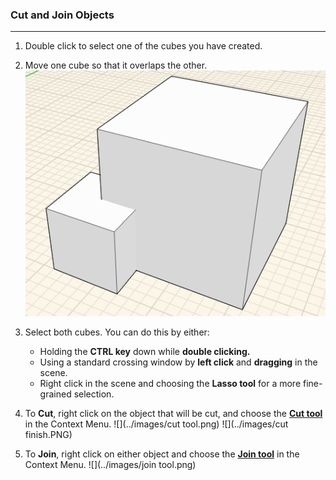 ### Cut and Join Objects
---

1. Double click to select one of the cubes you have created.

2. Move one cube so that it overlaps the other.
![](./images/a9bdaadd-5879-4a2d-98d4-34446eb79176.png)

3. Select both cubes. You can do this by either:
    - Holding the **CTRL key** down while **double clicking.**
    - Using a standard crossing window by **left click** and **dragging** in the scene.
    - Right click in the scene and choosing the **Lasso tool** for a more fine-grained selection.

4. To **Cut**, right click on the object that will be cut, and choose the [**Cut tool**](/tool-library/boolean-operations.md) in the Context Menu.
![](../images/cut tool.png)
![](../images/cut finish.PNG)

5. To **Join**, right click on either object and choose
the [**Join tool**](/tool-library/tool-bars-extended.md) in the Context Menu. 
![](../images/join tool.png)
